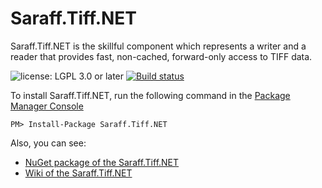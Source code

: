# Saraff.Tiff.NET
Saraff.Tiff.NET is the skillful component which represents a writer and a reader that provides fast, non-cached, forward-only access to TIFF data.

![license: LGPL 3.0 or later](https://img.shields.io/badge/license-LGPL%203.0%20or%20later-blue?style=flat&logo=git) 
[![Build status](https://ci.appveyor.com/api/projects/status/0wmh2bjv7q2blk58/branch/master?svg=true)](https://ci.appveyor.com/project/saraff-9EB1047A4BEB4cef8506B29BA325BD5A/saraff-tiff-net/branch/master)

To install Saraff.Tiff.NET, run the following command in the [Package Manager Console](https://docs.nuget.org/docs/start-here/using-the-package-manager-console)
```
PM> Install-Package Saraff.Tiff.NET
```
Also, you can see: 
* [NuGet package of the Saraff.Tiff.NET](https://www.nuget.org/packages/Saraff.Tiff/)
* [Wiki of the Saraff.Tiff.NET](https://saraff-9eb1047a4beb4cef8506b29ba325bd5a.github.io/sarafftiff/)


